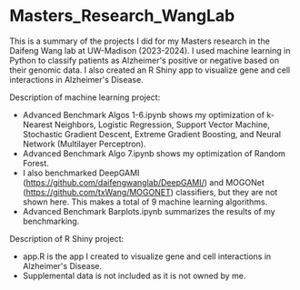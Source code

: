 # Masters_Research_WangLab
This is a summary of the projects I did for my Masters research in the Daifeng Wang lab at UW-Madison (2023-2024). I used machine learning in Python to classify patients as Alzheimer's positive or negative based on their genomic data. I also created an R Shiny app to visualize gene and cell interactions in Alzheimer's Disease.

Description of machine learning project:
- Advanced Benchmark Algos 1-6.ipynb shows my optimization of k-Nearest Neighbors, Logistic Regression, Support Vector Machine, Stochastic Gradient Descent, Extreme Gradient Boosting, and Neural Network (Multilayer Perceptron).
- Advanced Benchmark Algo 7.ipynb shows my optimization of Random Forest.
- I also benchmarked DeepGAMI (https://github.com/daifengwanglab/DeepGAMI/) and MOGONet (https://github.com/txWang/MOGONET) classifiers, but they are not shown here. This makes a total of 9 machine learning algorithms.
- Advanced Benchmark Barplots.ipynb summarizes the results of my benchmarking.

Description of R Shiny project:
- app.R is the app I created to visualize gene and cell interactions in Alzheimer's Disease.
- Supplemental data is not included as it is not owned by me.